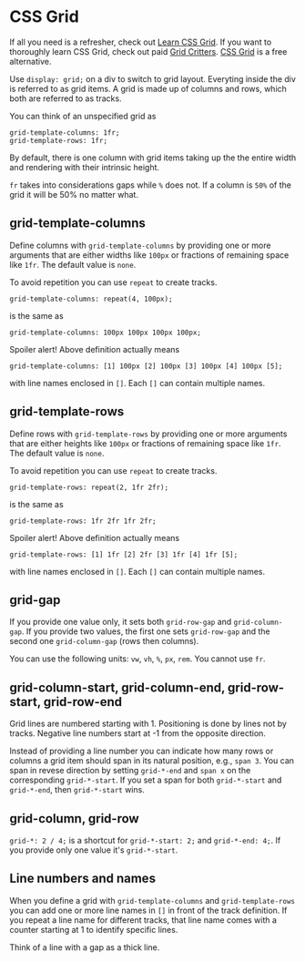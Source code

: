 # CSS Grid

If all you need is a refresher, check out
[Learn CSS Grid](https://learncssgrid.com/). If you want to thoroughly learn CSS
Grid, check out paid [Grid Critters](https://mastery.games/gridcritters/).
[CSS Grid](https://cssgrid.io/) is a free alternative.

Use `display: grid;` on a div to switch to grid layout. Everyting inside the div
is referred to as grid items. A grid is made up of columns and rows, which both
are referred to as tracks.

You can think of an unspecified grid as

```
grid-template-columns: 1fr;
grid-template-rows: 1fr;
```

By default, there is one column with grid items taking up the the entire width
and rendering with their intrinsic height.

`fr` takes into considerations gaps while `%` does not. If a column is `50%` of
the grid it will be 50% no matter what.

## grid-template-columns

Define columns with `grid-template-columns` by providing one or more arguments
that are either widths like `100px` or fractions of remaining space like `1fr`.
The default value is `none`.

To avoid repetition you can use `repeat` to create tracks.

```
grid-template-columns: repeat(4, 100px);
```

is the same as

```
grid-template-columns: 100px 100px 100px 100px;
```

Spoiler alert! Above definition actually means

```
grid-template-columns: [1] 100px [2] 100px [3] 100px [4] 100px [5];
```

with line names enclosed in `[]`. Each `[]` can contain multiple names.

## grid-template-rows

Define rows with `grid-template-rows` by providing one or more arguments that
are either heights like `100px` or fractions of remaining space like `1fr`. The
default value is `none`.

To avoid repetition you can use `repeat` to create tracks.

```
grid-template-rows: repeat(2, 1fr 2fr);
```

is the same as

```
grid-template-rows: 1fr 2fr 1fr 2fr;
```

Spoiler alert! Above definition actually means

```
grid-template-rows: [1] 1fr [2] 2fr [3] 1fr [4] 1fr [5];
```

with line names enclosed in `[]`. Each `[]` can contain multiple names.

## grid-gap

If you provide one value only, it sets both `grid-row-gap` and
`grid-column-gap`. If you provide two values, the first one sets `grid-row-gap`
and the second one `grid-column-gap` (rows then columns).

You can use the following units: `vw`, `vh`, `%`, `px`, `rem`. You cannot use
`fr`.

## grid-column-start, grid-column-end, grid-row-start, grid-row-end

Grid lines are numbered starting with 1. Positioning is done by lines not by
tracks. Negative line numbers start at -1 from the opposite direction.

Instead of providing a line number you can indicate how many rows or columns a
grid item should span in its natural position, e.g., `span 3`. You can span in
revese direction by setting `grid-*-end` and `span x` on the corresponding
`grid-*-start`. If you set a span for both `grid-*-start` and `grid-*-end`, then
`grid-*-start` wins.

## grid-column, grid-row

`grid-*: 2 / 4;` is a shortcut for `grid-*-start: 2;` and `grid-*-end: 4;`. If
you provide only one value it's `grid-*-start`.

## Line numbers and names

When you define a grid with `grid-template-columns` and `grid-template-rows` you
can add one or more line names in `[]` in front of the track definition. If you
repeat a line name for different tracks, that line name comes with a counter
starting at 1 to identify specific lines.

Think of a line with a gap as a thick line.
